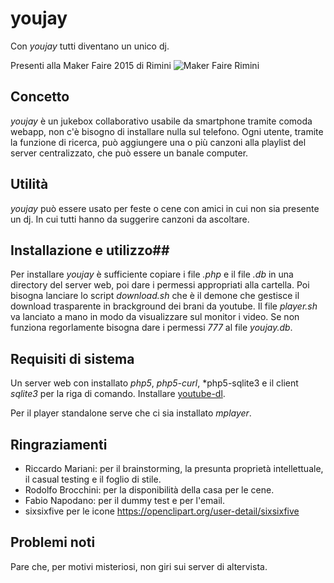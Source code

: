 # youjay

Con *youjay* tutti diventano un unico dj.

Presenti alla Maker Faire 2015 di Rimini
![Maker Faire Rimini](https://static.wixstatic.com/media/efa623_ccdf135099c34702a6e9c068b8415a88.gif)

## Concetto ##
*youjay* è un jukebox collaborativo usabile da smartphone tramite comoda webapp, non c'è bisogno di installare nulla sul telefono.
Ogni utente, tramite la funzione di ricerca, può aggiungere una o più canzoni alla playlist del server centralizzato, che può
essere un banale computer.

## Utilità ##
*youjay* può essere usato per feste o cene con amici in cui non sia presente un dj. In cui tutti hanno da suggerire canzoni da ascoltare. 

## Installazione  e utilizzo##
Per installare *youjay* è sufficiente copiare i file *.php* e il file *.db* in una directory del server web, poi dare i permessi appropriati alla cartella.
Poi bisogna lanciare lo script *download.sh* che è il demone che gestisce il download trasparente in brackground dei brani da youtube.
Il file *player.sh* va lanciato a mano in modo da visualizzare sul monitor i video.
Se non funziona regorlamente bisogna dare i permessi *777* al file *youjay.db*.

## Requisiti di sistema ##
Un server web con installato *php5*, *php5-curl*, *php5-sqlite3 e il client *sqlite3* per la riga di comando.
Installare [youtube-dl](https://github.com/rg3/youtube-dl).

Per il player standalone serve che ci sia installato *mplayer*.

## Ringraziamenti ##
* Riccardo Mariani: per il brainstorming, la presunta proprietà intellettuale, il casual testing e il foglio di stile.
* Rodolfo Brocchini: per la disponibilità della casa per le cene.
* Fabio Napodano: per il dummy test e per l'email.
* sixsixfive per le icone https://openclipart.org/user-detail/sixsixfive

## Problemi noti ##
Pare che, per motivi misteriosi, non giri sui server di altervista.
